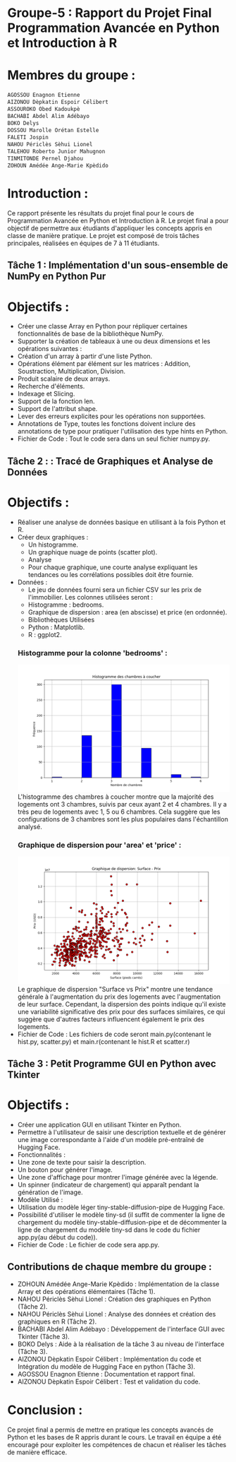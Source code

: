 # Groupe-5 : Rapport du Projet Final Programmation Avancée en Python et Introduction à R

# Membres du groupe :
    AGOSSOU Enagnon Etienne
    AIZONOU Dèpkatin Espoir Célibert
    ASSOUROKO Obed Kadoukpè
    BACHABI Abdel Alim Adébayo
    BOKO Delys
    DOSSOU Marolle Orétan Estelle
    FALETI Jospin
	NAHOU Périclès Sèhui Lionel
	TALEHOU Roberto Junior Mahugnon
    TINMITONDE Pernel Djahou
	ZOHOUN Amédée Ange-Marie Kpèdido


# Introduction :
Ce rapport présente les résultats du projet final pour le cours de Programmation Avancée en Python et Introduction à R. Le projet final a pour objectif de permettre aux étudiants d'appliquer les concepts appris en classe de manière pratique. Le projet est composé de trois tâches principales, réalisées en équipes de 7 à 11 étudiants.


## Tâche 1 : Implémentation d'un sous-ensemble de NumPy en Python Pur
 # Objectifs :
  * Créer une classe Array en Python pour répliquer certaines fonctionnalités de base de la bibliothèque NumPy.
  * Supporter la création de tableaux à une ou deux dimensions et les opérations suivantes :
  * Création d'un array à partir d'une liste Python.
  * Opérations élément par élément sur les matrices : Addition, Soustraction, Multiplication, Division.
  * Produit scalaire de deux arrays.
  * Recherche d'éléments.
  * Indexage et Slicing.
  * Support de la fonction len.
  * Support de l'attribut shape.
  * Lever des erreurs explicites pour les opérations non supportées.
  * Annotations de Type, toutes les fonctions doivent inclure des annotations de type pour pratiquer l'utilisation des type hints en Python.
* Fichier de Code : Tout le code sera dans un seul fichier numpy.py.


## Tâche 2 : : Tracé de Graphiques et Analyse de Données
  # Objectifs :
   * Réaliser une analyse de données basique en utilisant à la fois Python et R.
   * Créer deux graphiques :
     * Un histogramme.
     * Un graphique nuage de points (scatter plot).
     * Analyse
     * Pour chaque graphique, une courte analyse expliquant les tendances ou les corrélations possibles doit être fournie.
 * Données :
   * Le jeu de données fourni sera un fichier CSV sur les prix de l'immobilier. Les colonnes utilisées seront :
   * Histogramme : bedrooms.
   * Graphique de dispersion : area (en abscisse) et price (en ordonnée).
   * Bibliothèques Utilisées
   * Python : Matplotlib.
   * R : ggplot2.
   ### Histogramme pour la colonne 'bedrooms' :
   ![Bedroms histogram](/task%202/result/histogram.png "Bedroms histogram")
    L'histogramme des chambres à coucher montre que la majorité des logements ont 3 chambres, suivis par ceux ayant 2 et 4 chambres. Il y a très peu de logements avec 1, 5 ou 6 chambres. Cela suggère que les configurations de 3 chambres sont les plus populaires dans l'échantillon analysé.
   ### Graphique de dispersion pour 'area' et 'price' :
   ![Scatter Plot area-price](/task%202/result/scatter_plot.png "Scatter Plot area-price")
    Le graphique de dispersion "Surface vs Prix" montre une tendance générale à l'augmentation du prix des logements avec l'augmentation de leur surface. Cependant, la dispersion des points indique qu'il existe une variabilité significative des prix pour des surfaces similaires, ce qui suggère que d'autres facteurs influencent également le prix des logements.
* Fichier de Code : Les fichiers de code seront main.py(contenant le hist.py, scatter.py) et main.r(contenant le hist.R et scatter.r)


## Tâche 3 : Petit Programme GUI en Python avec Tkinter
  # Objectifs :
   * Créer une application GUI en utilisant Tkinter en Python.
   * Permettre à l'utilisateur de saisir une description textuelle et de générer une image correspondante à l'aide d'un modèle pré-entraîné de Hugging Face.
 * Fonctionnalités :
  * Une zone de texte pour saisir la description.
  * Un bouton pour générer l'image.
  * Une zone d'affichage pour montrer l'image générée avec la légende.
  * Un spinner (indicateur de chargement) qui apparaît pendant la génération de l'image.
 * Modèle Utilisé :
  * Utilisation du modèle léger tiny-stable-diffusion-pipe de Hugging Face.
  * Possibilité d'utiliser le modèle tiny-sd (il suffit de commenter la ligne de chargement du modèle tiny-stable-diffusion-pipe et de décommenter la ligne de chargement du modèle tiny-sd dans le code du fichier app.py(au début du code)).
* Fichier de Code : Le fichier de code sera app.py.

## Contributions de chaque membre du groupe :
* ZOHOUN Amédée Ange-Marie Kpèdido : Implémentation de la classe Array et des opérations élémentaires (Tâche 1).
* NAHOU Périclès Sèhui Lionel : Création des graphiques en Python (Tâche 2).
* NAHOU Périclès Sèhui Lionel : Analyse des données et création des graphiques en R (Tâche 2).
* BACHABI Abdel Alim Adébayo : Développement de l'interface GUI avec Tkinter (Tâche 3).
* BOKO Delys : Aide à la réalisation de la tâche 3 au niveau de l'interface (Tâche 3).
* AIZONOU Dèpkatin Espoir Célibert : Implémentation du code et Intégration du modèle de Hugging Face en python (Tâche 3).
* AGOSSOU Enagnon Etienne : Documentation et rapport final.
* AIZONOU Dèpkatin Espoir Célibert : Test et validation du code.


# Conclusion :
Ce projet final a permis de mettre en pratique les concepts avancés de Python et les bases de R appris durant le cours. Le travail en équipe a été encouragé pour exploiter les compétences de chacun et réaliser les tâches de manière efficace.
